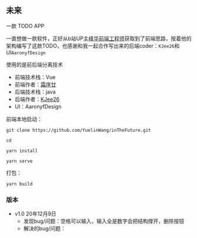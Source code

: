 ## 未来
一款 TODO APP

一直想做一款软件，正好从b站UP主[峰华前端工程师](https://space.bilibili.com/302954484)获取到了前端思路，按着他的架构编写了这款TODO，也感谢和我一起合作写出来的后端coder：`KJee26`和UI`AaronyfDesign`

使用的是前后端分离技术
- 前端技术栈：Vue
- 前端作者：[霜序廿](https://github.com/YuelinWang)
- 后端技术栈：java
- 后端作者：[KJee26](https://github.com/KJee26)
- UI：AaronyfDesign

前端本地启动：
```
git clone https://github.com/YuelinWang/inTheFuture.git

cd 

yarn install

yarn serve
````
打包：
```
yarn build
```



### 版本
- v1.0 20年12月9日
    - 发现bug/问题：空格可以输入，输入全是数字会把结构撑开，删除按钮
    - 解决的bug/问题：
